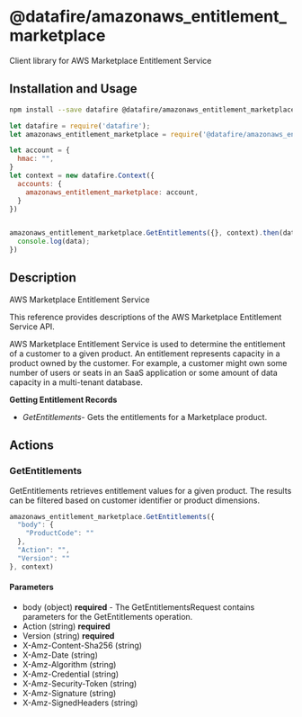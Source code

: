 # @datafire/amazonaws_entitlement_marketplace

Client library for AWS Marketplace Entitlement Service

## Installation and Usage
```bash
npm install --save datafire @datafire/amazonaws_entitlement_marketplace
```

```js
let datafire = require('datafire');
let amazonaws_entitlement_marketplace = require('@datafire/amazonaws_entitlement_marketplace').actions;

let account = {
  hmac: "",
}
let context = new datafire.Context({
  accounts: {
    amazonaws_entitlement_marketplace: account,
  }
})


amazonaws_entitlement_marketplace.GetEntitlements({}, context).then(data => {
  console.log(data);
})
```

## Description
<fullname>AWS Marketplace Entitlement Service</fullname> <p>This reference provides descriptions of the AWS Marketplace Entitlement Service API.</p> <p>AWS Marketplace Entitlement Service is used to determine the entitlement of a customer to a given product. An entitlement represents capacity in a product owned by the customer. For example, a customer might own some number of users or seats in an SaaS application or some amount of data capacity in a multi-tenant database.</p> <p> <b>Getting Entitlement Records</b> </p> <ul> <li> <p> <i>GetEntitlements</i>- Gets the entitlements for a Marketplace product.</p> </li> </ul>

## Actions
### GetEntitlements
GetEntitlements retrieves entitlement values for a given product. The results can be filtered based on customer identifier or product dimensions.


```js
amazonaws_entitlement_marketplace.GetEntitlements({
  "body": {
    "ProductCode": ""
  },
  "Action": "",
  "Version": ""
}, context)
```

#### Parameters
* body (object) **required** - The GetEntitlementsRequest contains parameters for the GetEntitlements operation.
* Action (string) **required**
* Version (string) **required**
* X-Amz-Content-Sha256 (string)
* X-Amz-Date (string)
* X-Amz-Algorithm (string)
* X-Amz-Credential (string)
* X-Amz-Security-Token (string)
* X-Amz-Signature (string)
* X-Amz-SignedHeaders (string)

